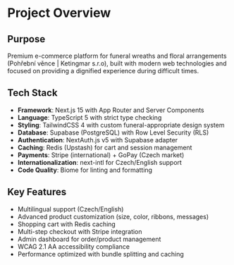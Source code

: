 # Project Overview

## Purpose
Premium e-commerce platform for funeral wreaths and floral arrangements (Pohřební věnce | Ketingmar s.r.o), built with modern web technologies and focused on providing a dignified experience during difficult times.

## Tech Stack
- **Framework**: Next.js 15 with App Router and Server Components
- **Language**: TypeScript 5 with strict type checking
- **Styling**: TailwindCSS 4 with custom funeral-appropriate design system
- **Database**: Supabase (PostgreSQL) with Row Level Security (RLS)
- **Authentication**: NextAuth.js v5 with Supabase adapter
- **Caching**: Redis (Upstash) for cart and session management
- **Payments**: Stripe (international) + GoPay (Czech market)
- **Internationalization**: next-intl for Czech/English support
- **Code Quality**: Biome for linting and formatting

## Key Features
- Multilingual support (Czech/English)
- Advanced product customization (size, color, ribbons, messages)
- Shopping cart with Redis caching
- Multi-step checkout with Stripe integration
- Admin dashboard for order/product management
- WCAG 2.1 AA accessibility compliance
- Performance optimized with bundle splitting and caching